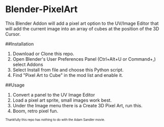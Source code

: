 # Blender-PixelArt
This Blender Addon will add a pixel art option to the UV/Image Editor that will add the current image into an array of cubes at the position of the 3D Cursor.

##Installation

1. Download or Clone this repo.
2. Open Blender's User Preferences Panel (Ctrl+Alt+U or Command+,) select Addons
3. Select Install from file and choose this Python script.
4. Find "Pixel Art to Cube" in the mod list and enable it.

##Usage

1. Convert a panel to the UV Image Editor
2. Load a pixel art sprite, small images work best.
3. Under the Image menu there is a Create 3D Pixel Art, run this.
4. Boom, retro pixel fun.


<sup><sub>Thankfully this repo has nothing to do with the Adam Sandler movie.</sub></sup>
